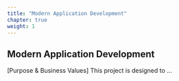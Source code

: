 ```yaml
---
title: "Modern Application Development"
chapter: true
weight: 1
---
```


## Modern Application Development

[Purpose & Business Values] This project is designed to ...